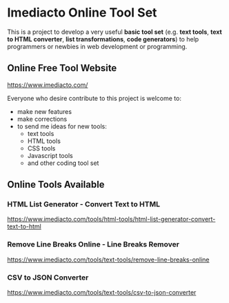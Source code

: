 # Imediacto Online Tool Set

This is a project to develop a very useful **basic tool set** (e.g. **text tools**, **text to HTML converter**, **list transformations**, **code generators**) to help programmers or newbies in web development or programming.


## Online Free Tool Website
https://www.imediacto.com/

Everyone who desire contribute to this project is welcome to:
- make new features
- make corrections
- to send me ideas for new tools:
	- text tools
	- HTML tools
	- CSS tools
	- Javascript tools
	- and other coding tool set

## Online Tools Available

### HTML List Generator - Convert Text to HTML  
https://www.imediacto.com/tools/html-tools/html-list-generator-convert-text-to-html

### Remove Line Breaks Online - Line Breaks Remover  
https://www.imediacto.com/tools/text-tools/remove-line-breaks-online

### CSV to JSON Converter  
https://www.imediacto.com/tools/text-tools/csv-to-json-converter
